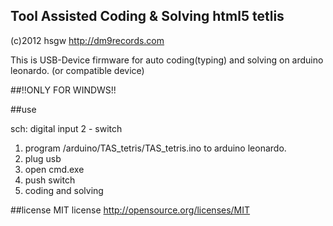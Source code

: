 Tool Assisted Coding & Solving html5 tetlis
-------------------------
(c)2012 hsgw <http://dm9records.com>

This is USB-Device firmware for auto coding(typing) and solving on arduino leonardo. (or compatible device)

##!!ONLY FOR WINDWS!!

##use

sch: digital input 2 - switch

1. program /arduino/TAS_tetris/TAS_tetris.ino to arduino leonardo.
2. plug usb
3. open cmd.exe
4. push switch
5. coding and solving

##license
MIT license <http://opensource.org/licenses/MIT>
